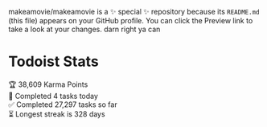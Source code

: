 makeamovie/makeamovie is a ✨ special ✨ repository because its `README.md` (this file) appears on your GitHub profile.
You can click the Preview link to take a look at your changes. darn right ya can

# Todoist Stats

<!-- TODO-IST:START -->
🏆  38,609 Karma Points           
🌸  Completed 4 tasks today           
✅  Completed 27,297 tasks so far           
⏳  Longest streak is 328 days
<!-- TODO-IST:END -->